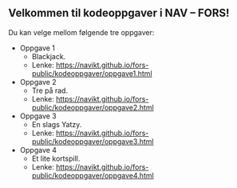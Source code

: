 ## Velkommen til kodeoppgaver i NAV – FORS!
Du kan velge mellom følgende tre oppgaver:
* Oppgave 1
    * Blackjack.
    * Lenke: https://navikt.github.io/fors-public/kodeoppgaver/oppgave1.html
* Oppgave 2
    * Tre på rad.
    * Lenke: https://navikt.github.io/fors-public/kodeoppgaver/oppgave2.html
* Oppgave 3
    * En slags Yatzy.
    * Lenke: https://navikt.github.io/fors-public/kodeoppgaver/oppgave3.html
* Oppgave 4
    * Et lite kortspill.
    * Lenke: https://navikt.github.io/fors-public/kodeoppgaver/oppgave4.html
